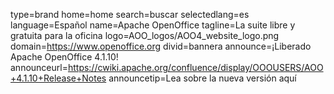 type=brand
home=home
search=buscar
selectedlang=es
language=Español
name=Apache OpenOffice
tagline=La suite libre y gratuita para la oficina
logo=AOO_logos/AOO4_website_logo.png
domain=https://www.openoffice.org
divid=bannera
announce=¡Liberado Apache OpenOffice 4.1.10!
announceurl=https://cwiki.apache.org/confluence/display/OOOUSERS/AOO+4.1.10+Release+Notes
announcetip=Lea sobre la nueva versión aquí
~~~~~~
